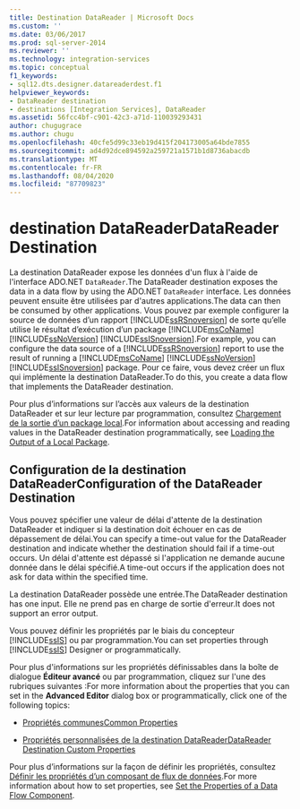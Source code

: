 ```yaml
---
title: Destination DataReader | Microsoft Docs
ms.custom: ''
ms.date: 03/06/2017
ms.prod: sql-server-2014
ms.reviewer: ''
ms.technology: integration-services
ms.topic: conceptual
f1_keywords:
- sql12.dts.designer.datareaderdest.f1
helpviewer_keywords:
- DataReader destination
- destinations [Integration Services], DataReader
ms.assetid: 56fcc4bf-c901-42c3-a71d-110039293431
author: chugugrace
ms.author: chugu
ms.openlocfilehash: 40cfe5d99c33eb19d415f204173005a64bde7855
ms.sourcegitcommit: ad4d92dce894592a259721a1571b1d8736abacdb
ms.translationtype: MT
ms.contentlocale: fr-FR
ms.lasthandoff: 08/04/2020
ms.locfileid: "87709823"
---
```

# <a name="datareader-destination"></a><span data-ttu-id="87e79-102">destination DataReader</span><span class="sxs-lookup"><span data-stu-id="87e79-102">DataReader Destination</span></span>
  <span data-ttu-id="87e79-103">La destination DataReader expose les données d'un flux à l'aide de l'interface ADO.NET `DataReader`.</span><span class="sxs-lookup"><span data-stu-id="87e79-103">The DataReader destination exposes the data in a data flow by using the ADO.NET `DataReader` interface.</span></span> <span data-ttu-id="87e79-104">Les données peuvent ensuite être utilisées par d'autres applications.</span><span class="sxs-lookup"><span data-stu-id="87e79-104">The data can then be consumed by other applications.</span></span> <span data-ttu-id="87e79-105">Vous pouvez par exemple configurer la source de données d’un rapport [!INCLUDE[ssRSnoversion](../../includes/ssrsnoversion-md.md)] de sorte qu’elle utilise le résultat d’exécution d’un package [!INCLUDE[msCoName](../../includes/msconame-md.md)] [!INCLUDE[ssNoVersion](../../includes/ssnoversion-md.md)] [!INCLUDE[ssISnoversion](../../includes/ssisnoversion-md.md)].</span><span class="sxs-lookup"><span data-stu-id="87e79-105">For example, you can configure the data source of a [!INCLUDE[ssRSnoversion](../../includes/ssrsnoversion-md.md)] report to use the result of running a [!INCLUDE[msCoName](../../includes/msconame-md.md)] [!INCLUDE[ssNoVersion](../../includes/ssnoversion-md.md)] [!INCLUDE[ssISnoversion](../../includes/ssisnoversion-md.md)] package.</span></span> <span data-ttu-id="87e79-106">Pour ce faire, vous devez créer un flux qui implémente la destination DataReader.</span><span class="sxs-lookup"><span data-stu-id="87e79-106">To do this, you create a data flow that implements the DataReader destination.</span></span>  
  
 <span data-ttu-id="87e79-107">Pour plus d’informations sur l’accès aux valeurs de la destination DataReader et sur leur lecture par programmation, consultez [Chargement de la sortie d’un package local](../run-manage-packages-programmatically/loading-the-output-of-a-local-package.md).</span><span class="sxs-lookup"><span data-stu-id="87e79-107">For information about accessing and reading values in the DataReader destination programmatically, see [Loading the Output of a Local Package](../run-manage-packages-programmatically/loading-the-output-of-a-local-package.md).</span></span>  
  
## <a name="configuration-of-the-datareader-destination"></a><span data-ttu-id="87e79-108">Configuration de la destination DataReader</span><span class="sxs-lookup"><span data-stu-id="87e79-108">Configuration of the DataReader Destination</span></span>  
 <span data-ttu-id="87e79-109">Vous pouvez spécifier une valeur de délai d'attente de la destination DataReader et indiquer si la destination doit échouer en cas de dépassement de délai.</span><span class="sxs-lookup"><span data-stu-id="87e79-109">You can specify a time-out value for the DataReader destination and indicate whether the destination should fail if a time-out occurs.</span></span> <span data-ttu-id="87e79-110">Un délai d'attente est dépassé si l'application ne demande aucune donnée dans le délai spécifié.</span><span class="sxs-lookup"><span data-stu-id="87e79-110">A time-out occurs if the application does not ask for data within the specified time.</span></span>  
  
 <span data-ttu-id="87e79-111">La destination DataReader possède une entrée.</span><span class="sxs-lookup"><span data-stu-id="87e79-111">The DataReader destination has one input.</span></span> <span data-ttu-id="87e79-112">Elle ne prend pas en charge de sortie d'erreur.</span><span class="sxs-lookup"><span data-stu-id="87e79-112">It does not support an error output.</span></span>  
  
 <span data-ttu-id="87e79-113">Vous pouvez définir les propriétés par le biais du concepteur [!INCLUDE[ssIS](../../includes/ssis-md.md)] ou par programmation.</span><span class="sxs-lookup"><span data-stu-id="87e79-113">You can set properties through [!INCLUDE[ssIS](../../includes/ssis-md.md)] Designer or programmatically.</span></span>  
  
 <span data-ttu-id="87e79-114">Pour plus d'informations sur les propriétés définissables dans la boîte de dialogue **Éditeur avancé** ou par programmation, cliquez sur l'une des rubriques suivantes :</span><span class="sxs-lookup"><span data-stu-id="87e79-114">For more information about the properties that you can set in the **Advanced Editor** dialog box or programmatically, click one of the following topics:</span></span>  
  
-   [<span data-ttu-id="87e79-115">Propriétés communes</span><span class="sxs-lookup"><span data-stu-id="87e79-115">Common Properties</span></span>](../common-properties.md)  
  
-   [<span data-ttu-id="87e79-116">Propriétés personnalisées de la destination DataReader</span><span class="sxs-lookup"><span data-stu-id="87e79-116">DataReader Destination Custom Properties</span></span>](datareader-destination-custom-properties.md)  
  
 <span data-ttu-id="87e79-117">Pour plus d’informations sur la façon de définir les propriétés, consultez [Définir les propriétés d’un composant de flux de données](set-the-properties-of-a-data-flow-component.md).</span><span class="sxs-lookup"><span data-stu-id="87e79-117">For more information about how to set properties, see [Set the Properties of a Data Flow Component](set-the-properties-of-a-data-flow-component.md).</span></span>  
  
  

